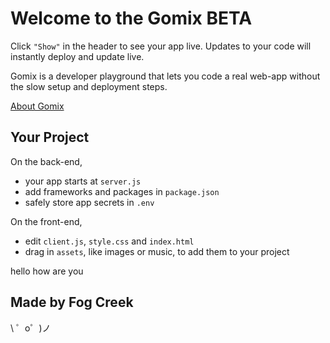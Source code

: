Welcome to the Gomix BETA
=========================

Click `"Show"` in the header to see your app live. Updates to your code will instantly deploy and update live.

Gomix is a developer playground that lets you code a real web-app without the slow setup and deployment steps.

[About Gomix](https://gomix.com/about)


Your Project
------------

On the back-end,
- your app starts at `server.js`
- add frameworks and packages in `package.json`
- safely store app secrets in `.env`

On the front-end,
- edit `client.js`, `style.css` and `index.html`
- drag in `assets`, like images or music, to add them to your project

hello how are you

Made by Fog Creek
-----------------

\ ゜o゜)ノ